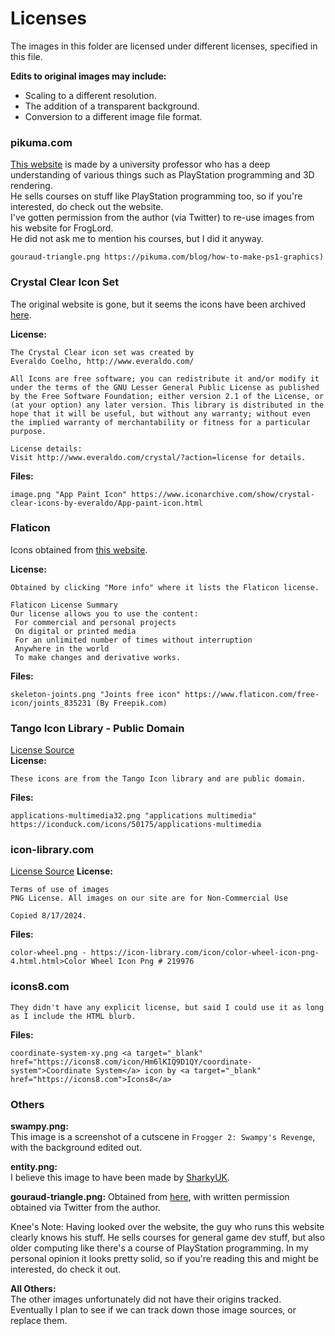 # Licenses
The images in this folder are licensed under different licenses, specified in this file.  

**Edits to original images may include:**  
 - Scaling to a different resolution.
 - The addition of a transparent background.
 - Conversion to a different image file format.

### pikuma.com
[This website](https://pikuma.com/) is made by a university professor who has a deep understanding of various things such as PlayStation programming and 3D rendering.  
He sells courses on stuff like PlayStation programming too, so if you're interested, do check out the website.  
I've gotten permission from the author (via Twitter) to re-use images from his website for FrogLord.  
He did not ask me to mention his courses, but I did it anyway.  

```
gouraud-triangle.png https://pikuma.com/blog/how-to-make-ps1-graphics)
```

### Crystal Clear Icon Set
The original website is gone, but it seems the icons have been archived [here](https://www.iconarchive.com/show/crystal-clear-icons-by-everaldo.html).  

**License:**  
```
The Crystal Clear icon set was created by 
Everaldo Coelho, http://www.everaldo.com/

All Icons are free software; you can redistribute it and/or modify it under the terms of the GNU Lesser General Public License as published by the Free Software Foundation; either version 2.1 of the License, or (at your option) any later version. This library is distributed in the hope that it will be useful, but without any warranty; without even the implied warranty of merchantability or fitness for a particular purpose. 

License details:
Visit http://www.everaldo.com/crystal/?action=license for details.
```

**Files:**  
```
image.png "App Paint Icon" https://www.iconarchive.com/show/crystal-clear-icons-by-everaldo/App-paint-icon.html
```

### Flaticon
Icons obtained from [this website](https://www.flaticon.com/).  

**License:**  
```
Obtained by clicking "More info" where it lists the Flaticon license.

Flaticon License Summary
Our license allows you to use the content:
 For commercial and personal projects
 On digital or printed media
 For an unlimited number of times without interruption
 Anywhere in the world
 To make changes and derivative works.
```

**Files:**  
```
skeleton-joints.png "Joints free icon" https://www.flaticon.com/free-icon/joints_835231 (By Freepik.com)
```

### Tango Icon Library - Public Domain
[License Source](https://github.com/NationalSecurityAgency/ghidra/blob/master/licenses/Tango_Icons_-_Public_Domain.txt)  
**License:**  
```
These icons are from the Tango Icon library and are public domain.
```

**Files:**  
```
applications-multimedia32.png "applications multimedia" https://iconduck.com/icons/50175/applications-multimedia
```

### icon-library.com
[License Source](https://icon-library.com/terms-of-use.html)
**License:**
```
Terms of use of images
PNG License. All images on our site are for Non-Commercial Use

Copied 8/17/2024.
```

**Files:**
```
color-wheel.png - https://icon-library.com/icon/color-wheel-icon-png-4.html.html>Color Wheel Icon Png # 219976
```

### icons8.com
```
They didn't have any explicit license, but said I could use it as long as I include the HTML blurb.
```

**Files:**
```
coordinate-system-xy.png <a target="_blank" href="https://icons8.com/icon/Hm6lKIQ9D1QY/coordinate-system">Coordinate System</a> icon by <a target="_blank" href="https://icons8.com">Icons8</a>
```

### Others
**swampy.png:**  
This image is a screenshot of a cutscene in `Frogger 2: Swampy's Revenge`, with the background edited out.  

**entity.png:**  
I believe this image to have been made by [SharkyUK](https://github.com/andyeder).  

**gouraud-triangle.png:**
Obtained from [here](https://pikuma.com/blog/how-to-make-ps1-graphics), with written permission obtained via Twitter from the author.

Knee's Note:
Having looked over the website, the guy who runs this website clearly knows his stuff.
He sells courses for general game dev stuff, but also older computing like there's a course of PlayStation programming.
In my personal opinion it looks pretty solid, so if you're reading this and might be interested, do check it out.

**All Others:**  
The other images unfortunately did not have their origins tracked. Eventually I plan to see if we can track down those image sources, or replace them.